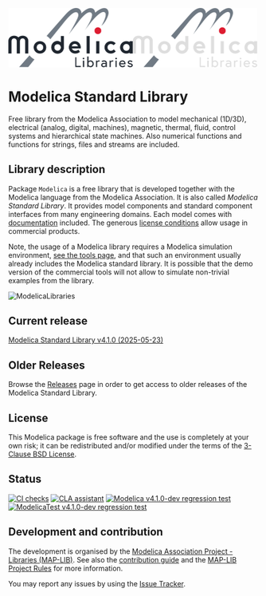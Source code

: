 <img src="https://github.com/modelica/ModelicaStandardLibrary/raw/master/Modelica/Resources/Images/Logos/Modelica_Libraries.svg?sanitize=true#gh-light-mode-only" alt="Modelica Libraries Logo" width="250px"><img src="https://github.com/modelica/ModelicaStandardLibrary/raw/master/Modelica/Resources/Images/Logos/Modelica_Libraries_dark.svg?sanitize=true#gh-dark-mode-only" alt="Modelica Libraries Logo" width="250px">

# Modelica Standard Library

Free library from the Modelica Association to model mechanical (1D/3D), electrical (analog, digital, machines), magnetic, thermal, fluid, control systems and hierarchical state machines. Also numerical functions and functions for strings, files and streams are included.

## Library description

Package `Modelica` is a free library that is developed together with the Modelica language from the Modelica Association. It is also called *Modelica Standard Library*. It provides model components and standard component interfaces from many engineering domains. Each model comes with [documentation](https://doc.modelica.org/) included. The generous [license conditions](LICENSE) allow usage in commercial products.

Note, the usage of a Modelica library requires a Modelica simulation environment, [see the tools page](https://modelica.org/tools), and that such an environment usually already includes the Modelica standard library. It is possible that the demo version of the commercial tools will not allow to simulate non-trivial examples from the library.

![ModelicaLibraries](Modelica/Resources/Images/UsersGuide/ModelicaLibraries.png)

## Current release

[Modelica Standard Library v4.1.0 (2025-05-23)](https://github.com/modelica/ModelicaStandardLibrary/releases/tag/v4.1.0)

## Older Releases

Browse the [Releases](https://github.com/modelica/ModelicaStandardLibrary/releases) page in order to get access to older releases of the Modelica Standard Library.

## License

This Modelica package is free software and the use is completely at your own risk;
it can be redistributed and/or modified under the terms of the [3-Clause BSD License](LICENSE).

## Status

[![CI checks](https://github.com/modelica/ModelicaStandardLibrary/workflows/CI/badge.svg)](https://github.com/modelica/ModelicaStandardLibrary/actions) [![CLA assistant](https://cla-assistant.io/readme/badge/modelica/ModelicaStandardLibrary)](https://cla-assistant.io/modelica/ModelicaStandardLibrary) 
[![Modelica v4.1.0-dev regression test](https://img.shields.io/badge/dynamic/xml?url=https%3A%2F%2Fwww.ltx.de%2Fdownload%2FMA%2FCompare_MSL_v4.1.0%2FTestruns%2FDymola%2FModelica%2Ftestrun_report.html&query=%2F%2Fspan%5B%40class%3D'has-text-success'%5D%20%7C%20%2F%2Fspan%5B%40class%3D'has-text-danger'%5D%20%7C%20%2F%2Fspan%5B%40class%3D'has-text-warning'%5D%20%7C%20%2F%2Fspan%5B%40class%3D'has-text-timeout'%5D%20%7C%20%2F%2Fspan%5B%40class%3D'has-text-grey'%5D&label=Modelica%20v4.1.0-dev%20regression%20test)](https://www.ltx.de/download/MA/Compare_MSL_v4.1.0/comparison_report_overview.html)
[![ModelicaTest v4.1.0-dev regression test](https://img.shields.io/badge/dynamic/xml?url=https%3A%2F%2Fwww.ltx.de%2Fdownload%2FMA%2FCompare_MSL_v4.1.0%2FTestruns%2FDymola%2FModelicaTest%2Ftestrun_report.html&query=%2F%2Fspan%5B%40class%3D'has-text-success'%5D%20%7C%20%2F%2Fspan%5B%40class%3D'has-text-danger'%5D%20%7C%20%2F%2Fspan%5B%40class%3D'has-text-warning'%5D%20%7C%20%2F%2Fspan%5B%40class%3D'has-text-timeout'%5D%20%7C%20%2F%2Fspan%5B%40class%3D'has-text-grey'%5D&label=ModelicaTest%20v4.1.0-dev%20regression%20test)](https://www.ltx.de/download/MA/Compare_MSL_v4.1.0/comparison_report_overview.html)

## Development and contribution

The development is organised by the [Modelica Association Project - Libraries (MAP-LIB)](https://modelica.org/projects).
See also the [contribution guide](CONTRIBUTING.md) and the [MAP-LIB Project Rules](https://github.com/modelica/MAP-LIB_ProjectRules) for more information.

You may report any issues by using the [Issue Tracker](https://github.com/modelica/ModelicaStandardLibrary/issues).
